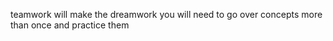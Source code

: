 teamwork will make the dreamwork
you will need to go over concepts more than once and practice them 
